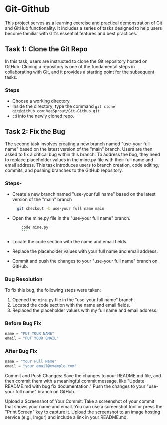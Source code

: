 # Git-Github

This project serves as a learning exercise and practical demonstration of Git and GitHub functionality. It includes a series of tasks designed to help users become familiar with Git's essential features and best practices.

## Task 1: Clone the Git Repo

In this task, users are instructed to clone the Git repository hosted on GitHub. Cloning a repository is one of the fundamental steps in collaborating with Git, and it provides a starting point for the subsequent tasks.

### Steps

- Choose a working directory
- Inside the directory; type the command ```git clone git@github.com:VeeSprout/Git-Github.git```
- ```cd``` into the newly cloned repo.

## Task 2: Fix the Bug

The second task involves creating a new branch named "use-your full name" based on the latest version of the "main" branch. Users are then asked to fix a critical bug within this branch. To address the bug, they need to replace placeholder values in the mine.py file with their full name and email address. This task introduces users to branch creation, code editing, commits, and pushing branches to the GitHub repository.

### Steps-

- Create a new branch named "use-your full name" based on the latest version of the "main" branch
  
  ```bash
    git checkout -b use-your full name main
    ```

- Open the mine.py file in the "use-your full name" branch.
  
    ```bash
        code mine.py
        ```

- Locate the code section with the name and email fields.
- Replace the placeholder values with your full name and email address.
- Commit and push the changes to your "use-your full name" branch on GitHub.

### Bug Resolution

To fix this bug, the following steps were taken:

1. Opened the `mine.py` file in the "use-your full name" branch.
2. Located the code section with the name and email fields.
3. Replaced the placeholder values with my full name and email address.

### Before Bug Fix

```python
name = "PUT YOUR NAME"
email = "PUT YOUR EMAIL"
```

### After Bug Fix

```python
name = "Your Full Name"
email = "your.email@example.com"
```

Commit and Push Changes: Save the changes to your README.md file, and then commit them with a meaningful commit message, like "Update README.md with bug fix documentation." Push the changes to your "use-your full name" branch on GitHub.

Upload a Screenshot of Your Commit: Take a screenshot of your commit that shows your name and email. You can use a screenshot tool or press the "Print Screen" key to capture it. Upload the screenshot to an image hosting service (e.g., Imgur) and include a link in your README.md.
